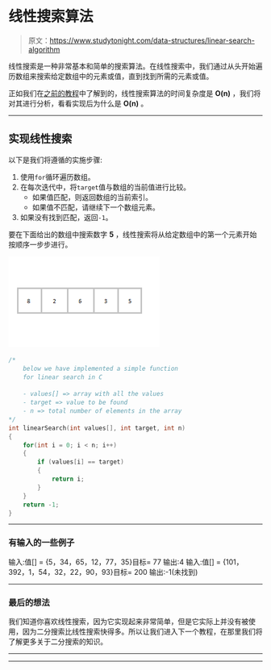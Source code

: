 # 线性搜索算法

> 原文：<https://www.studytonight.com/data-structures/linear-search-algorithm>

线性搜索是一种非常基本和简单的搜索算法。在线性搜索中，我们通过从头开始遍历数组来搜索给定数组中的元素或值，直到找到所需的元素或值。

正如我们在[之前的教程](search-algorithms)中了解到的，线性搜索算法的时间复杂度是 **O(n)** ，我们将对其进行分析，看看实现后为什么是 **O(n)** 。

* * *

## 实现线性搜索

以下是我们将遵循的实施步骤:

1.  使用`for`循环遍历数组。
2.  在每次迭代中，将`target`值与数组的当前值进行比较。
    *   如果值匹配，则返回数组的当前索引。
    *   如果值不匹配，请继续下一个数组元素。
3.  如果没有找到匹配，返回`-1`。

要在下面给出的数组中搜索数字 **5** ，线性搜索将从给定数组中的第一个元素开始按顺序一步步进行。

![Linear search implementation array example](img/09a721fb4e09ed02ae2556491b638c5d.png)

```cpp
/* 
    below we have implemented a simple function 
    for linear search in C

    - values[] => array with all the values
    - target => value to be found
    - n => total number of elements in the array
*/
int linearSearch(int values[], int target, int n)
{
    for(int i = 0; i < n; i++)
    {
        if (values[i] == target) 
        {       
            return i; 
        }
    }
    return -1;
}
```

* * *

### 有输入的一些例子

输入:值[] = {5，34，65，12，77，35}目标= 77 输出:4 输入:值[] = {101，392，1，54，32，22，90，93}目标= 200 输出:-1(未找到)

* * *

### 最后的想法

我们知道你喜欢线性搜索，因为它实现起来非常简单，但是它实际上并没有被使用，因为二分搜索比线性搜索快得多。所以让我们进入下一个教程，在那里我们将了解更多关于二分搜索的知识。

* * *

* * *